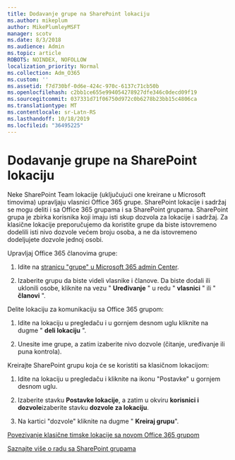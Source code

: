 ```yaml
---
title: Dodavanje grupe na SharePoint lokaciju
ms.author: mikeplum
author: MikePlumleyMSFT
manager: scotv
ms.date: 8/3/2018
ms.audience: Admin
ms.topic: article
ROBOTS: NOINDEX, NOFOLLOW
localization_priority: Normal
ms.collection: Adm_O365
ms.custom: ''
ms.assetid: f7d730bf-0d6e-424c-970c-6137c71cb50b
ms.openlocfilehash: c2bb1ce655e994054278927dfe346c0decd09f19
ms.sourcegitcommit: 037331d71f06750d972c0b6278b23bb15c4806ca
ms.translationtype: MT
ms.contentlocale: sr-Latn-RS
ms.lasthandoff: 10/18/2019
ms.locfileid: "36495225"
---
```

# <a name="add-a-group-to-a-sharepoint-site"></a>Dodavanje grupe na SharePoint lokaciju

Neke SharePoint Team lokacije (uključujući one kreirane u Microsoft timovima) upravljaju vlasnici Office 365 grupe. SharePoint lokacije i sadržaj se mogu deliti i sa Office 365 grupama i sa SharePoint grupama. SharePoint grupa je zbirka korisnika koji imaju isti skup dozvola za lokacije i sadržaj. Za klasične lokacije preporučujemo da koristite grupe da biste istovremeno dodelili isti nivo dozvole većem broju osoba, a ne da istovremeno dodeljujete dozvole jednoj osobi.
  
Upravljaj Office 365 članovima grupe:
  
1. Idite na [stranicu "grupe" u Microsoft 365 admin Center](https://portal.office.com/adminportal/home#/groups).
    
2. Izaberite grupu da biste videli vlasnike i članove. Da biste dodali ili uklonili osobe, kliknite na vezu " **Uređivanje** " u redu " **vlasnici** " ili " **članovi** ". 
    
Delite lokaciju za komunikaciju sa Office 365 grupom:
  
1. Idite na lokaciju u pregledaču i u gornjem desnom uglu kliknite na dugme " **deli lokaciju** ". 
    
2. Unesite ime grupe, a zatim izaberite nivo dozvole (čitanje, uređivanje ili puna kontrola).
    
Kreirajte SharePoint grupu koja će se koristiti sa klasičnom lokacijom:
  
1. Idite na lokaciju u pregledaču i kliknite na ikonu "Postavke" u gornjem desnom uglu.
    
2. Izaberite stavku **Postavke lokacije**, a zatim u okviru **korisnici i dozvole**izaberite stavku **dozvole za lokaciju**.
    
3. Na kartici "dozvole" kliknite na dugme " **Kreiraj grupu**".
    
[Povezivanje klasične timske lokacije sa novom Office 365 grupom](https://go.microsoft.com/fwlink/?linkid=2008654)
  
[Saznajte više o radu sa SharePoint grupama](https://go.microsoft.com/fwlink/?linkid=874658)
  

